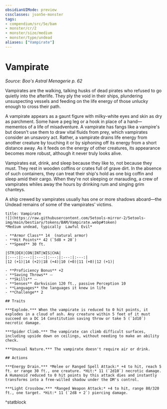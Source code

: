 ```yaml
---
obsidianUIMode: preview
cssclasses: json5e-monster
tags:
- compendium/src/5e/bam
- monster/cr/2
- monster/size/medium
- monster/type/undead
aliases: ["Vampirate"]
---
```

# Vampirate
*Source: Boo's Astral Menagerie p. 62*  

Vampirates are the walking, talking husks of dead pirates who refused to go quietly into the afterlife. They ply the void in their ships, plundering unsuspecting vessels and feeding on the life energy of those unlucky enough to cross their path.

A vampirate appears as a gaunt figure with milky-white eyes and skin as dry as parchment. Some have a peg leg or a hook in place of a hand—mementos of a life of misadventure. A vampirate has fangs like a vampire's but doesn't use them to draw vital fluids from prey, which vampirates consider an unsavory act. Rather, a vampirate drains life energy from another creature by touching it or by siphoning off its energy from a short distance away. As it feeds on the energy of other creatures, its appearance becomes more robust, although it never truly looks alive.

Vampirates eat, drink, and sleep because they like to, not because they must. They rest in wooden coffins or crates full of grave dirt. In the absence of such containers, they can treat their ship's hold as one big coffin and sleep amid their cargo. When they're not sleeping or marauding, a crew of vampirates whiles away the hours by drinking rum and singing grim chanteys.

A ship crewed by vampirates usually has one or more shadows aboard—the Undead remains of some of the vampirates' victims.

```ad-statblock
title: Vampirate
![](https://raw.githubusercontent.com/5etools-mirror-2/5etools-img/main/bestiary/tokens/BAM/Vampirate.webp#token)
*Medium undead, typically  Lawful Evil*

- **Armor Class** 14  (natural armor)
- **Hit Points** 42 (`5d8 + 20`)
- **Speed** 30 ft.

|STR|DEX|CON|INT|WIS|CHA|
|:---:|:---:|:---:|:---:|:---:|:---:|
|12 (+1)|14 (+2)|18 (+4)|10 (+0)|11 (+0)|12 (+1)|

- **Proficiency Bonus** +2
- **Saving Throws** ⏤
- **Skills** ⏤
- **Senses** darkvision 120 ft., passive Perception 10
- **Languages** the languages it knew in life
- **Challenge** 2

## Traits

***Explode.*** When the vampirate is reduced to 0 hit points, it explodes in a cloud of ash. Any creature within 5 feet of it must succeed on a DC 14 Constitution saving throw or take 5 (`1d10`) necrotic damage.

***Spider Climb.*** The vampirate can climb difficult surfaces, including upside down on ceilings, without needing to make an ability check.

***Unusual Nature.*** The vampirate doesn't require air or drink.

## Actions

***Energy Drain.*** *Melee or Ranged Spell Attack:* +4 to hit, reach 5 ft. or range 30 ft., one creature. *Hit:* 11 (`2d10`) necrotic damage. A Humanoid reduced to 0 hit points by this attack dies and instantly transforms into a free-willed shadow under the DM's control.

***Light Crossbow.*** *Ranged Weapon Attack:* +4 to hit, range 80/320 ft., one target. *Hit:* 11 (`2d8 + 2`) piercing damage.
```
^statblock